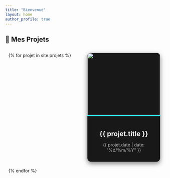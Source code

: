 ```yaml
---
title: "Bienvenue"
layout: home
author_profile: true
---
```


## 🚀 Mes Projets  

<div class="projets-grid">
  {% for projet in site.projets %}
  <div class="projet-card">
    <a href="{{ projet.url }}">
      <div class="projet-thumbnail">
        <img src="{{ projet.header.image }}" alt="{{ projet.title }}">
      </div>
      <div class="projet-info">
        <h3>{{ projet.title }}</h3>
        <p class="projet-date">{{ projet.date | date: "%d/%m/%Y" }}</p>
      </div>
    </a>
  </div>
  {% endfor %}
</div>

<style>
/* Container principal en grille */
.projets-grid {
  display: grid;
  grid-template-columns: repeat(3, 1fr); /* 3 colonnes */
  gap: 20px;
  margin-top: 20px;
  padding: 10px;
}

/* Ajustement pour petits écrans */
@media (max-width: 1024px) {
  .projets-grid {
    grid-template-columns: repeat(2, 1fr); /* 2 colonnes sur tablette */
  }
}

@media (max-width: 768px) {
  .projets-grid {
    grid-template-columns: repeat(1, 1fr); /* 1 colonne sur mobile */
  }
}

/* Carte de projet */
.projet-card {
  background: #181818;
  border-radius: 12px;
  overflow: hidden;
  box-shadow: 0 6px 15px rgba(0, 0, 0, 0.5);
  transition: transform 0.2s ease-in-out, box-shadow 0.3s ease;
}

.projet-card:hover {
  transform: translateY(-5px);
  box-shadow: 0 8px 20px rgba(0, 0, 0, 0.6);
}

/* Image */
.projet-thumbnail img {
  width: 100%;
  height: 200px;
  object-fit: cover;
  border-bottom: 3px solid var(--mm-custom-accent, #0ff);
}

/* Infos */
.projet-info {
  padding: 15px;
  text-align: center;
}

.projet-info h3 {
  font-size: 1.5em;
  color: #fff;
  margin-bottom: 5px;
}

.projet-date {
  font-size: 1em;
  color: #bbb;
}
</style>
